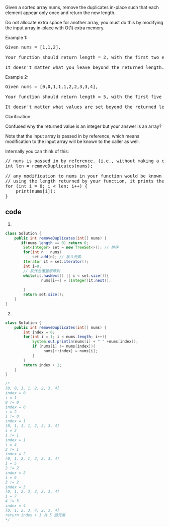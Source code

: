 Given a sorted array nums, remove the duplicates in-place such that each element appear only once and return the new length.

Do not allocate extra space for another array, you must do this by modifying the input array in-place with O(1) extra memory.

Example 1:
<pre>
Given nums = [1,1,2],

Your function should return length = 2, with the first two elements of nums being 1 and 2 respectively.

It doesn't matter what you leave beyond the returned length.
</pre>
Example 2:
<pre>
Given nums = [0,0,1,1,1,2,2,3,3,4],

Your function should return length = 5, with the first five elements of nums being modified to 0, 1, 2, 3, and 4 respectively.

It doesn't matter what values are set beyond the returned length.
</pre>
Clarification:

Confused why the returned value is an integer but your answer is an array?

Note that the input array is passed in by reference, which means modification to the input array will be known to the caller as well.

Internally you can think of this:

<pre>
// nums is passed in by reference. (i.e., without making a copy)
int len = removeDuplicates(nums);

// any modification to nums in your function would be known by the caller.
// using the length returned by your function, it prints the first len elements.
for (int i = 0; i < len; i++) {
    print(nums[i]);
}
</pre>
## code
1.
```java
class Solution {
    public int removeDuplicates(int[] nums) {
       if(nums.length == 0) return 0;
        Set<Integer> set = new TreeSet<>(); // 排序
        for(int n : nums)
            set.add(n); // 放入元素
        Iterator it = set.iterator();
        int i=0;
        // 跌代並覆蓋原陣列
        while(it.hasNext() || i < set.size()){
                nums[i++] = (Integer)it.next();
            
        }
        return set.size();
    }
}
```
2.
```java
class Solution {
    public int removeDuplicates(int[] nums) {
        int index = 0;
        for(int i = 1; i < nums.length; i++){
            System.out.println(nums[i] + " " +nums[index]);
            if (nums[i] != nums[index]){
                 nums[++index] = nums[i];
            }
        }
        return index + 1;
    }
}

/*
[0, 0, 1, 1, 2, 2, 3, 4]
index = 0
i = 1
0 != 0
index = 0
i = 2
1 != 0
index = 1
[0, 1, 1, 1, 2, 2, 3, 4]
i = 3
1 != 1
index = 1
i = 4
2 != 1
index = 2
[0, 1, 2, 1, 2, 2, 3, 4]
i = 5
2 != 2
index = 2
i = 6
3 != 2
index = 3
[0, 1, 2, 3, 2, 2, 3, 4]
i = 7
4 != 3
index = 4
[0, 1, 2, 3, 4, 2, 3, 4]
return index + 1 共 5 個元素 
*/
```
